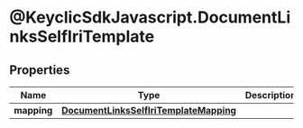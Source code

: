 # @KeyclicSdkJavascript.DocumentLinksSelfIriTemplate

## Properties
Name | Type | Description | Notes
------------ | ------------- | ------------- | -------------
**mapping** | [**DocumentLinksSelfIriTemplateMapping**](DocumentLinksSelfIriTemplateMapping.md) |  | [optional] 


